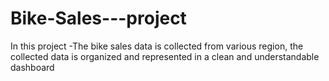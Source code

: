 # Bike-Sales---project
In this project -The bike sales data is collected from various region, the collected data is organized and represented in a clean and understandable dashboard
